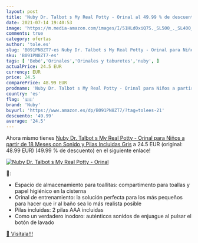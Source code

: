 ```yaml
---
layout: post
title: 'Nuby Dr. Talbot s My Real Potty - Orinal al 49.99 % de descuento'
date: 2021-07-14 19:40:53
image: 'https://m.media-amazon.com/images/I/51HLd0xiQ7S._SL500_._SL400_.jpg'
comments: true
category: ofertas
author: 'tole.es'
slug: 'B091PN8ZT7-es Nuby Dr. Talbot s My Real Potty - Orinal para Niños a...'
sku: 'B091PN8ZT7-es'
tags: [ 'Bebé','Orinales','Orinales y taburetes','nuby', ]
actualPrice: 24.5 EUR
currency: EUR
price: 24.5
comparePrice: 48.99 EUR
prodname: 'Nuby Dr. Talbot s My Real Potty - Orinal para Niños a partir de 18 Meses  con Sonido y Pilas Incluidas  Gris'
country: 'es'
flag: '🇪🇸'
brand: 'Nuby'
buyurl: 'https://www.amazon.es/dp/B091PN8ZT7/?tag=tolees-21'
descuento: '49.99'
average: '24.5'
---
```


Ahora mismo tienes [Nuby Dr. Talbot s My Real Potty - Orinal para Niños a partir de 18 Meses  con Sonido y Pilas Incluidas  Gris](https://www.amazon.es/dp/B091PN8ZT7/?tag=tolees-21) a 24.5 EUR (original: 48.99 EUR) (49.99 %  de descuento) en el siguiente enlace!

[![Nuby Dr. Talbot s My Real Potty - Orinal](https://m.media-amazon.com/images/I/51HLd0xiQ7S._SL500_._SL400_.jpg)](https://www.amazon.es/dp/B091PN8ZT7/?tag=tolees-21)

🔎:

- Espacio de almacenamiento para toallitas: compartimento para toallas y papel higiénico en la cisterna
- Orinal de entrenamiento: la solución perfecta para los más pequeños para hacer que ir al baño sea lo más realista posible
- Pilas incluidas: 2 pilas AAA incluidas
- Como un verdadero inodoro: auténticos sonidos de enjuague al pulsar el botón de lavado

[🛒 Visítala!!!](https://www.amazon.es/dp/B091PN8ZT7/?tag=tolees-21)
